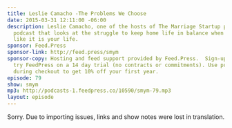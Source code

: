 ```yaml
---
title: Leslie Camacho -The Problems We Choose
date: 2015-03-31 12:11:00 -06:00
description: Leslie Camacho, one of the hosts of The Marriage Startup podcast -a
  podcast that looks at the struggle to keep home life in balance when work seems
  like it is your life.
sponsor: Feed.Press
sponsor-link: http://feed.press/smym
sponsor-copy: Hosting and feed support provided by Feed.Press.  Sign-up today and
  try FeedPress on a 14 day trial (no contracts or commitments). Use promo code "smym"
  during checkout to get 10% off your first year.
episode: 79
show: smym
mp3: http://podcasts-1.feedpress.co/10590/smym-79.mp3
layout: episode
---
```


Sorry. Due to importing issues, links and show notes were lost in translation.
